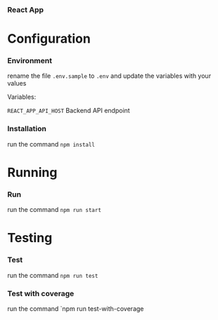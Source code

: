 ### React App

# Configuration

### Environment
rename the file `.env.sample` to `.env` and update the variables with your values

Variables:

`REACT_APP_API_HOST` Backend API endpoint

### Installation
run the command `npm install`

# Running

### Run
run the command `npm run start`

# Testing

### Test
run the command `npm run test`

### Test with coverage
run the command `npm run test-with-coverage
